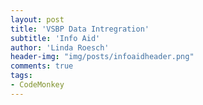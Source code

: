 ```yaml
---
layout: post
title: 'VSBP Data Intregration'
subtitle: 'Info Aid'
author: 'Linda Roesch'
header-img: "img/posts/infoaidheader.png"
comments: true
tags:  
- CodeMonkey
---
```

